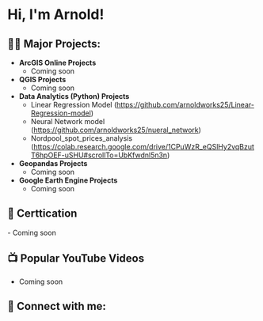 <h1>Hi, I'm Arnold! </h1>

<h2>👨‍💻 Major Projects:</h2>

- <b>ArcGIS Online Projects</b>
  - Coming soon
- <b>QGIS Projects</b>
  - Coming soon</i>
- <b>Data Analytics (Python) Projects</b>
  - Linear Regression Model (https://github.com/arnoldworks25/Linear-Regression-model)
  - Neural Network model (https://github.com/arnoldworks25/nueral_network)
  - Nordpool_spot_prices_analysis (https://colab.research.google.com/drive/1CPuWzR_eQSlHy2vqBzutT6hpOEF-uSHU#scrollTo=UbKfwdnl5n3n)
- <b>Geopandas Projects</b>
  - Coming soon
- <b>Google Earth Engine Projects</b>
  - Coming soon
<h2>🪪 Certtication</h2>
  - Coming soon
<h2>📺 Popular YouTube Videos</h2>

- Coming soon

<h2> 🤳 Connect with me:</h2>



[instagram]:(https://www.instagram.com/i_amkwesi?igsh=amw3bDRvcXlkcnJ5&utm_source=qr)
[linkedin]: www.linkedin.com/in/arnold-asiedu-bsc-msc-tech-0843061a6

<!--
**joshmadakor1/joshmadakor1** is a ✨ _special_ ✨ repository because its `README.md` (this file) appears on your GitHub profile.

Here are some ideas to get you started:

- 🔭 I’m currently working on ...
- 🌱 I’m currently learning ...
- 👯 I’m looking to collaborate on ...
- 🤔 I’m looking for help with ...
- 💬 Ask me about ...
- 📫 How to reach me: ...
- 😄 Pronouns: ...
- ⚡ Fun fact: ...
-->
